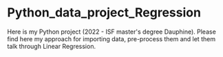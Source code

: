 # Python_data_project_Regression
 Here is my Python project (2022 - ISF master's degree Dauphine). Please find here my approach for importing data, pre-process them and let them talk through Linear Regression.
